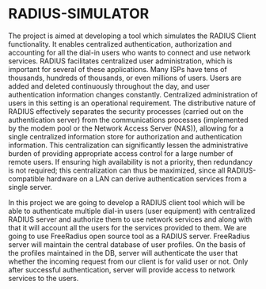 # RADIUS-SIMULATOR

The project is aimed at developing a tool which simulates the RADIUS Client functionality. It enables centralized authentication, authorization and accounting for all the dial-in users who wants to connect and use network services. RADIUS facilitates centralized user administration, which is important for several of these applications. Many ISPs have tens of thousands, hundreds of thousands, or even millions of users. Users are added and deleted continuously throughout the day, and user authentication information changes constantly. Centralized administration of users in this setting is an operational requirement. The distributive nature of RADIUS effectively separates the security processes (carried out on the authentication server) from the communications processes (implemented by the modem pool or the Network Access Server (NAS)), allowing for a single centralized information store for authorization and authentication information. This centralization can significantly lessen the administrative burden of providing appropriate access control for a large number of remote users. If ensuring high availability is not a priority, then redundancy is not required; this centralization can thus be maximized, since all RADIUS-compatible hardware on a LAN can derive authentication services from a single server. 

In this project we are going to develop a RADIUS client tool which will be able to authenticate multiple dial-in users (user equipment) with centralized RADIUS server and authorize them to use network services and along with that it will account all the users for the services provided to them. We are going to use FreeRadius open source tool as a RADIUS server. FreeRadius server will maintain the central database of user profiles. On the basis of the profiles maintained in the DB, server will authenticate the user that whether the incoming request from our client is for valid user or not. Only after successful authentication, server will provide access to network services to the users.
